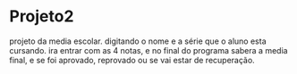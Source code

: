 # Projeto2
projeto da media escolar.
digitando o nome e a série que o aluno esta cursando.
ira entrar com as 4 notas, e no final do programa sabera a media final, e se foi aprovado, reprovado ou se vai estar de recuperação.
